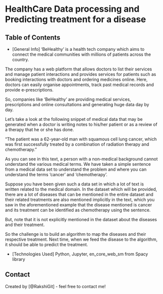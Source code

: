 # HealthCare Data processing and Predicting treatment for a disease

## Table of Contents
* [General Info]
‘BeHealthy’ is a health tech company which aims to connect the medical communities with millions of patients across the country. 

The company has a web platform that allows doctors to list their services and manage patient interactions and provides services for patients such as booking interactions with doctors and ordering medicines online. Here, doctors can easily organise appointments, track past medical records and provide e-prescriptions.

So, companies like ‘BeHealthy’ are providing medical services, prescriptions and online consultations and generating huge data day by day.

 
Let’s take a look at the following snippet of medical data that may be generated when a doctor is writing notes to his/her patient or as a review of a therapy that he or she has done.


“The patient was a 62-year-old man with squamous cell lung cancer, which was first successfully treated by a combination of radiation therapy and chemotherapy.”


As you can see in this text, a person with a non-medical background cannot understand the various medical terms. We have taken a simple sentence from a medical data set to understand the problem and where you can understand the terms ‘cancer’ and ‘chemotherapy’. 

Suppose you have been given such a data set in which a lot of text is written related to the medical domain. In the dataset which will be provided, there are a lot of diseases that can be mentioned in the entire dataset and their related treatments are also mentioned implicitly in the text, which you saw in the aforementioned example that the disease mentioned is cancer and its treatment can be identified as chemotherapy using the sentence.


But, note that it is not explicitly mentioned in the dataset about the diseases and their treatment.

So the challenge is to build an algorithm to map the diseases and their respective treatment. 
Next time, when we feed the disease to the algorithm, it should be able to predict the treatment.


* [Technologies Used]
Python, Jupyter, en_core_web_sm from Spacy library

## Contact
Created by [@RakshiGit] - feel free to contact me!
